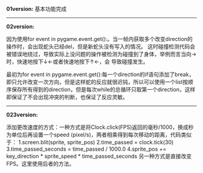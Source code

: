 **01version:** 基本功能完成
***
**02version:**

  因为使用for event in pygame.event.get():。当一帧内获取多个改变direction的操作时，会出现蛇头已经del，但是新蛇头没有写入的情况。
  这时碰撞检测代码会被错误地绕过，导致实际上没问题的操作被检测为碰撞到了身体，举例而言当向→时，快速地按下↓←或者快速地按下↑←，会
  导致碰撞发生。
  
  最初为for event in pygame.event.get():每一个direction的if语句添加了break，即只允许改变一次方向，但是这样蛇的反应就很迟钝，所以可以使用一个list按顺序保存所有得到的direction，但是每次while的总循环只取第一个direction，这样即保证了不会出现冲突的判断，也保证了反应灵敏。
  ***
  **023version:**
  
  添加更改速度的方式：一种方式是将Clock.click(FPS)返回的毫秒/1000，换成秒为单位后再设置一个speed (pixel/s)，两者相乘得到每次移动的距离，代码类似于：
    1.screen.blit(sprite, sprite_pos)
    2.time_passed = clock.tick(30)
    3.time_passed_seconds = time_passed / 1000.0
    4.sprite_pos += key_direction * sprite_speed * time_passed_seconds
  另一种方式是直接改变FPS。这里使用后者的方法。
